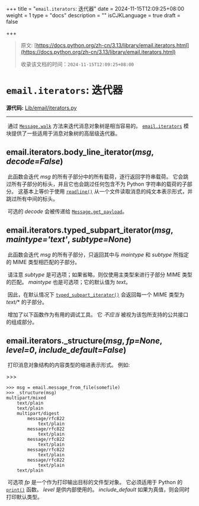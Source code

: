 +++
title = "`email.iterators`: 迭代器"
date = 2024-11-15T12:09:25+08:00
weight = 1
type = "docs"
description = ""
isCJKLanguage = true
draft = false

+++

> 原文: [https://docs.python.org/zh-cn/3.13/library/email.iterators.html](https://docs.python.org/zh-cn/3.13/library/email.iterators.html)
>
> 收录该文档的时间：`2024-11-15T12:09:25+08:00`

# `email.iterators`: 迭代器

**源代码:** [Lib/email/iterators.py](https://github.com/python/cpython/tree/3.13/Lib/email/iterators.py)

------

​	通过 [`Message.walk`](https://docs.python.org/zh-cn/3.13/library/email.compat32-message.html#email.message.Message.walk) 方法来迭代消息对象树是相当容易的。 [`email.iterators`](https://docs.python.org/zh-cn/3.13/library/email.iterators.html#module-email.iterators) 模块提供了一些适用于消息对象树的高层级迭代器。

## email.iterators.**body_line_iterator**(*msg*, *decode=False*)

​	此函数会迭代 *msg* 的所有子部分中的所有载荷，逐行返回字符串载荷。 它会跳过所有子部分的标头，并且它也会跳过任何包含不为 Python 字符串的载荷的子部分。 这基本上等价于使用 [`readline()`](https://docs.python.org/zh-cn/3.13/library/io.html#io.TextIOBase.readline) 从一个文件读取消息的纯文本表示形式，并跳过所有中间的标头。

​	可选的 *decode* 会被传递给 [`Message.get_payload`](https://docs.python.org/zh-cn/3.13/library/email.compat32-message.html#email.message.Message.get_payload)。

## email.iterators.**typed_subpart_iterator**(*msg*, *maintype='text'*, *subtype=None*)

​	此函数会迭代 *msg* 的所有子部分，只返回其中与 *maintype* 和 *subtype* 所指定的 MIME 类型相匹配的子部分。

​	请注意 *subtype* 是可选项；如果省略，则仅使用主类型来进行子部分 MIME 类型的匹配。 *maintype* 也是可选项；它的默认值为 *text*。

​	因此，在默认情况下 [`typed_subpart_iterator()`](https://docs.python.org/zh-cn/3.13/library/email.iterators.html#email.iterators.typed_subpart_iterator) 会返回每一个 MIME 类型为 *text/** 的子部分。

​	增加了以下函数作为有用的调试工具。 它 *不应当* 被视为该包所支持的公共接口的组成部分。

## email.iterators.**_structure**(*msg*, *fp=None*, *level=0*, *include_default=False*)

​	打印消息对象结构的内容类型的缩进表示形式。 例如:

\>>>

```
>>> msg = email.message_from_file(somefile)
>>> _structure(msg)
multipart/mixed
    text/plain
    text/plain
    multipart/digest
        message/rfc822
            text/plain
        message/rfc822
            text/plain
        message/rfc822
            text/plain
        message/rfc822
            text/plain
        message/rfc822
            text/plain
    text/plain
```

​	可选项 *fp* 是一个作为打印输出目标的文件型对象。 它必须适用于 Python 的 [`print()`](https://docs.python.org/zh-cn/3.13/library/functions.html#print) 函数。 *level* 是供内部使用的。 *include_default* 如果为真值，则会同时打印默认类型。